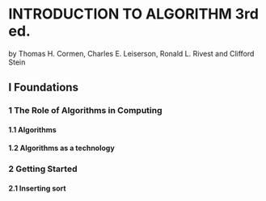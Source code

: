 # INTRODUCTION TO ALGORITHM 3rd ed.
by Thomas H. Cormen, Charles E. Leiserson, Ronald L. Rivest and Clifford Stein

## I Foundations

### 1 The Role of Algorithms in Computing

#### 1.1 Algorithms
#### 1.2 Algorithms as a technology

### 2 Getting Started

#### 2.1 Inserting sort
